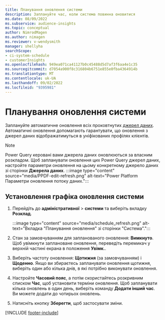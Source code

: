 ```yaml
---
title: Планування оновлення системи
description: Заплануйте час, коли система повинна оновитися
ms.date: 08/09/2022
ms.subservice: audience-insights
ms.topic: conceptual
author: NimrodMagen
ms.author: nimagen
ms.reviewer: v-wendysmith
manager: shellyha
searchScope:
- ci-system-schedule
- customerInsights
ms.openlocfilehash: 949ea071ca41127b0c45488d5d7af3f6aa4e1c35
ms.sourcegitcommit: d7054a900f8c316804b6751e855e0fba4364914b
ms.translationtype: MT
ms.contentlocale: uk-UA
ms.lasthandoff: 09/02/2022
ms.locfileid: "9395981"
---
```

# <a name="schedule-system-refresh"></a>Планування оновлення системи

Заплануйте автоматичне оновлення всіх проковтнутих [джерел даних](data-sources.md). Автоматичні оновлення допомагають гарантувати, що оновлення з джерел даних відображатимуться в уніфікованих профілях клієнтів.

> [!NOTE]
> Power Query керовані вами джерела даних оновлюються за власним розкладом. Щоб запланувати оновлення цих Power Query джерел даних, настройте параметри оновлення на цьому конкретному джерело даних зі сторінки **Джерела даних**.
> :::image type="content" source="media/PPDF-edit-refresh.png" alt-text="Power Platform Параметри оновлення потоку даних.":::

## <a name="set-system-refresh-schedule"></a>Установлення графіка оновлення системи

1. Перейдіть до **адміністративної** > **системи** та виберіть вкладку **Розклад**.

   :::image type="content" source="media/schedule_refresh.png" alt-text="Вкладка &quot;Планування оновлення&quot; зі сторінки &quot;Система&quot;.":::

1. Стан за замовчуванням для запланованого оновлення: **Вимкнуто**. Щоб увімкнути заплановане оновлення, переведіть перемикач у верхній частині екрана в положення **Увімк.**.

1. Виберіть частоту оновлення: **Щотижня** (за замовчуванням) і **Щоденно**. Якщо ви збираєтесь запланувати оновлення щотижня, виберіть один або кілька днів, в які потрібно виконувати оновлення.

1. Настройте **Часовий пояс**, а потім скористайтесь розкривним списком **Час**, щоб установити терміни оновлення. Щоб запланувати кілька оновлень в один день, виберіть команду **Додати інший час**. Ви можете додати до чотирьох оновлень.

1. Натисніть кнопку **Зберегти**, щоб застосувати зміни.

[!INCLUDE [footer-include](includes/footer-banner.md)]
